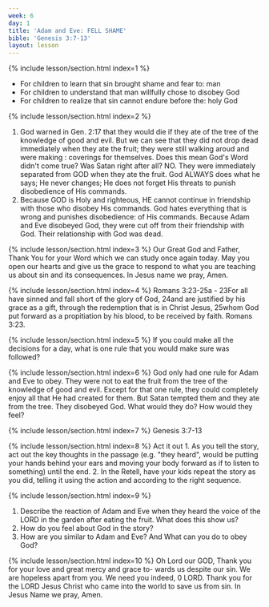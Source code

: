 ```yaml
---
week: 6
day: 1
title: 'Adam and Eve: FELL SHAME'
bible: 'Genesis 3:7-13'
layout: lesson
---
```



{% include lesson/section.html index=1 %}
- For children to learn that sin brought shame and fear to: man
- For children to understand that man willfully chose to disobey God
- For children to realize that sin cannot endure before the: holy God


{% include lesson/section.html index=2 %}
1. God warned in Gen. 2:17 that they would die if they ate of the tree of the knowledge of good and evil. But we can see that they did not drop dead immediately when they ate the fruit; they were still walking aroud and were making : coverings for themselves. Does this mean God's Word didn't come true? Was Satan right after all? NO. They were immediately separated from GOD when they ate the fruit. God ALWAYS does what he says; He never changes; He does not forget His threats to punish disobedience of His commands.
2. Because GOD is Holy and righteous, HE cannot continue in friendship with those who disobey His commands. God hates everything that is wrong and punishes disobedience: of His commands. Because Adam and Eve disobeyed God, they were cut off from their friendship with God. Their relationship with God was dead.


{% include lesson/section.html index=3 %}
Our Great God and Father, Thank You for your Word which we can study once again today. May you open our hearts and give us the grace to respond to what you are teaching us about sin and its consequences. In Jesus name we pray, Amen.


{% include lesson/section.html index=4 %}
Romans 3:23-25a - 23For all have sinned and fall short of the glory of God, 24and are justified by his grace as a gift, through the redemption that is in Christ Jesus, 25whom God put forward as a propitiation by his blood, to be received by faith. Romans 3:23.


{% include lesson/section.html index=5 %}
If you could make all the decisions for a day, what is one rule that you would make sure was followed?


{% include lesson/section.html index=6 %}
God only had one rule for Adam and Eve to obey. They were not to eat the fruit from the tree of the knowledge of good and evil. Except for that one rule, they could completely enjoy all that He had created for them. But Satan tempted them and they ate from the tree. They disobeyed God. What would they do? How would they feel?


{% include lesson/section.html index=7 %}
Genesis 3:7-13


{% include lesson/section.html index=8 %}
 Act it out 1. As you tell the story, act out the key thoughts in the passage (e.g. "they heard", would be putting your hands behind your ears and moving your body forward as if to listen to something) until the end. 2. In the Retell, have your kids repeat the story as you did, telling it using the action and according to the right sequence.


{% include lesson/section.html index=9 %}
1. Describe the reaction of Adam and Eve when they heard the voice of the LORD in the garden after eating the fruit. What does this show us?
2. How do you feel about God in the story?
3. How are you similar to Adam and Eve? And What can you do to obey God?


{% include lesson/section.html index=10 %}
Oh Lord our GOD, Thank you for your love and great mercy and grace to- wards us despite our sin. We are hopeless apart from you. We need you indeed, 0 LORD. Thank you for the LORD Jesus Christ who came into the world to save us from sin. In Jesus Name we pray, Amen.


